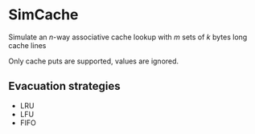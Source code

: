 # SimCache
Simulate an _n_-way associative cache lookup with _m_ sets of _k_ bytes long cache lines

Only cache puts are supported, values are ignored.

## Evacuation strategies

- LRU
- LFU
- FIFO
